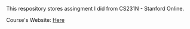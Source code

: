 This respository stores assingment I did from CS231N - Stanford Online.

Course's Website: [Here](231n.github.io)
